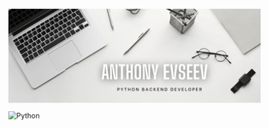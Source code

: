 ![Header](https://github.com/AnthonyEvseev/AnthonyEvseev/blob/main/assets/header.png)

![Python](https://img.shields.io/badge/Python-090909?style=for-the-badge&logo=python)